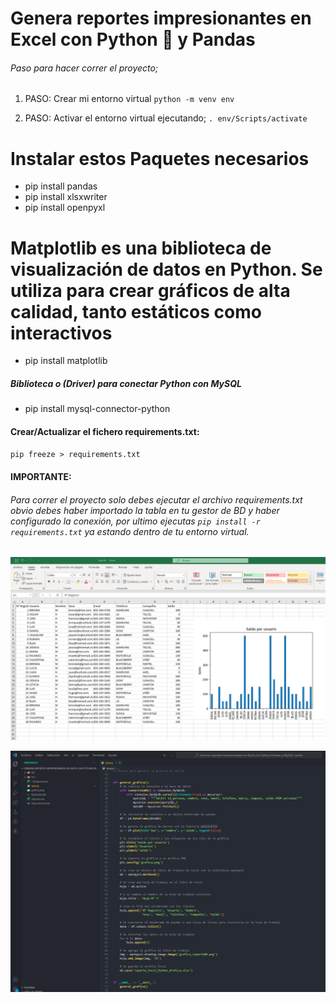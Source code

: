 # Genera reportes impresionantes en Excel con Python 🐍 y Pandas

###### Paso para hacer correr el proyecto;

1. PASO: Crear mi entorno virtual
   `python -m venv env `

2. PASO: Activar el entorno virtual ejecutando;
   `. env/Scripts/activate`

# Instalar estos Paquetes necesarios

- pip install pandas
- pip install xlsxwriter
- pip install openpyxl

# Matplotlib es una biblioteca de visualización de datos en Python. Se utiliza para crear gráficos de alta calidad, tanto estáticos como interactivos

- pip install matplotlib

##### Biblioteca o (Driver) para conectar Python con MySQL

- pip install mysql-connector-python

#### Crear/Actualizar el fichero requirements.txt:

`pip freeze > requirements.txt`

#### IMPORTANTE:

###### Para correr el proyecto solo debes ejecutar el archivo requirements.txt obvio debes haber importado la tabla en tu gestor de BD y haber configurado la conexión, por ultimo ejecutas `pip install -r requirements.txt` ya estando dentro de tu entorno virtual.

![](https://raw.githubusercontent.com/urian121/imagenes-proyectos-github/master/grafica_con_matplotlib.png)

![](https://raw.githubusercontent.com/urian121/imagenes-proyectos-github/master/codigo_grafica_python_pandas.png)
